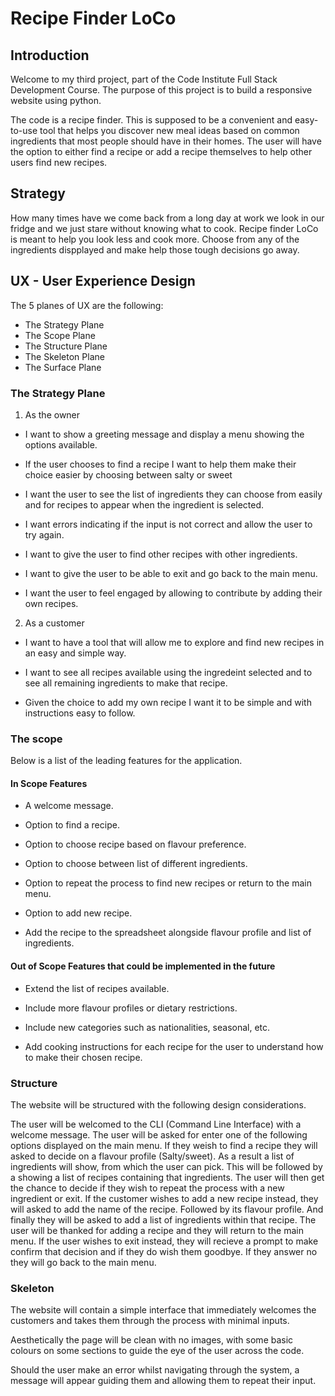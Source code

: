 # Recipe Finder LoCo

## Introduction

Welcome to my third project, part of the Code Institute Full Stack Development Course. The purpose of this project is to build a responsive website using python.

The code is a recipe finder. This is supposed to be a convenient and easy-to-use tool that helps you discover new meal ideas based on common ingredients that most people should have in their homes. The user will have the option to either find a recipe or add a recipe themselves to help other users find new recipes.

## Strategy

How many times have we come back from a long day at work we look in our fridge and we just stare without knowing what to cook. Recipe finder LoCo is meant to help you look less and cook more. Choose from any of the ingredients dispplayed and make help those tough decisions go away.

## UX - User Experience Design

The 5 planes of UX are the following:

- The Strategy Plane
- The Scope Plane
- The Structure Plane
- The Skeleton Plane
- The Surface Plane

### The Strategy Plane

1. As the owner

- I want to show a greeting message and display a menu showing the options available.

- If the user chooses to find a recipe I want to help them make their choice easier by choosing between salty or sweet 

- I want the user to see the list of ingredients they can choose from easily and for recipes to appear when the ingredient is selected.

- I want errors indicating if the input is not correct and allow the user to try again.

- I want to give the user to find other recipes with other ingredients.

- I want to give the user to be able to exit and go back to the main menu.

- I want the user to feel engaged by allowing to contribute by adding their own recipes.

2. As a customer

- I want to have a tool that will allow me to explore and find new recipes in an easy and simple way.

- I want to see all recipes available using the ingredeint selected and to see all remaining ingredients to make that recipe.

- Given the choice to add my own recipe I want it to be simple and with instructions easy to follow.

### The scope

Below is a list of the leading features for the application.

#### In Scope Features

- A welcome message.

- Option to find a recipe.
- Option to choose recipe based on flavour preference.
- Option to choose between list of different ingredients.
- Option to repeat the process to find new recipes or return to the main menu.

- Option to add new recipe.
- Add the recipe to the spreadsheet alongside flavour profile and list of ingredients.

#### Out of Scope Features that could be implemented in the future

- Extend the list of recipes available.

- Include more flavour profiles or dietary restrictions.

- Include new categories such as nationalities, seasonal, etc.

- Add cooking instructions for each recipe for the user to understand how to make their chosen recipe.

### Structure

The website will be structured with the following design considerations.

The user will be welcomed to the CLI (Command Line Interface) with a welcome message.
The user will be asked for enter one of the following options displayed on the main menu.
If they weish to find a recipe they will asked to decide on a flavour profile (Salty/sweet).
As a result a list of ingredients will show, from which the user can pick. 
This will be followed by a showing a list of recipes containing that ingredients.
The user will then get the chance to decide if they wish to repeat the process with a new ingredient or exit.
If the customer wishes to add a new recipe instead, they will asked to add the name of the recipe.
Followed by its flavour profile.
And finally they will be asked to add a list of ingredients within that recipe.
The user will be thanked for adding a recipe and they will return to the main menu.
If the user wishes to exit instead, they will recieve a prompt to make confirm that decision and if they do wish them goodbye. If they answer no they will go back to the main menu.

### Skeleton

The website will contain a simple interface that immediately welcomes the customers and takes them through the process with minimal inputs.

Aesthetically the page will be clean with no images, with some basic colours on some sections to guide the eye of the user across the code.

Should the user make an error whilst navigating through the system, a message will appear guiding them and allowing them to repeat their input.






